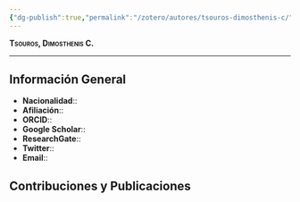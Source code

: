 ```yaml
---
{"dg-publish":true,"permalink":"/zotero/autores/tsouros-dimosthenis-c/","tags":["#autor","#researcher"]}
---
```



<span style="font-variant:small-caps; font-weight: bold;"> Tsouros, Dimosthenis C. </span>

---


## Información General

- **Nacionalidad**:: 
- **Afiliación**:: 
- **ORCID**:: 
- **Google Scholar**:: 
- **ResearchGate**:: 
- **Twitter**:: 
- **Email**::
  
## Contribuciones y Publicaciones






